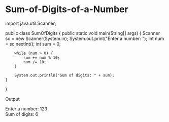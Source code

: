 # Sum-of-Digits-of-a-Number
import java.util.Scanner;

public class SumOfDigits {
    public static void main(String[] args) {
        Scanner sc = new Scanner(System.in);
        System.out.print("Enter a number: ");
        int num = sc.nextInt();
        int sum = 0;

        while (num > 0) {
            sum += num % 10;
            num /= 10;
        }

        System.out.println("Sum of digits: " + sum);
    }
}

Output

Enter a number: 123  
Sum of digits: 6
